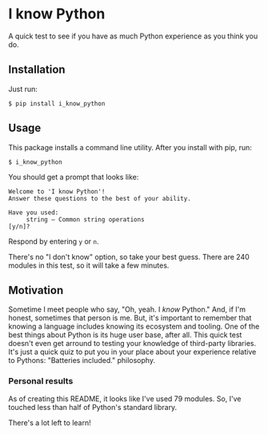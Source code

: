# I know Python

A quick test to see if you have as much Python experience as you think you do.

## Installation

Just run:

```
$ pip install i_know_python
```

## Usage

This package installs a command line utility. After you install with pip, run:

```
$ i_know_python
```

You should get a prompt that looks like:

```
Welcome to 'I know Python'!
Answer these questions to the best of your ability.

Have you used:
	 string — Common string operations
[y/n]? 

```

Respond by entering `y` or `n`. 

There's no "I don't know" option, so take your best guess. 
There are 240 modules in this test, so it will take a few minutes.

## Motivation

Sometime I meet people who say, "Oh, yeah. I _know_ Python." 
And, if I'm honest, sometimes that person is me.
But, it's important to remember that knowing a language includes knowing its ecosystem and tooling.
One of the best things about Python is its huge user base, after all.
This quick test doesn't even get arround to testing your knowledge of third-party libraries.
It's just a quick quiz to put you in your place about your experience relative to Pythons:
"Batteries included." philosophy.

### Personal results

As of creating this README, it looks like I've used 79 modules. 
So, I've touched less than half of Python's standard library.

There's a lot left to learn!
